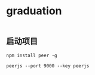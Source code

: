 # graduation

```sql

```


## 启动项目

```shell
npm install peer -g

peerjs --port 9000 --key peerjs


```